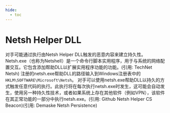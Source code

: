 ```yaml
---
hide:
  - toc
---
```


# Netsh Helper DLL

对手可能通过执行由Netsh Helper DLL触发的恶意内容来建立持久性。Netsh.exe（也称为Netshell）是一个命令行脚本实用程序，用于与系统的网络配置交互。它包含添加帮助DLL以扩展实用程序功能的功能。(引用: TechNet Netsh) 注册的netsh.exe帮助DLL的路径输入到Windows注册表中的<code>HKLM\SOFTWARE\Microsoft\Netsh</code>。  对手可以使用netsh.exe帮助DLL以持久的方式触发任意代码的执行。此执行将在每次执行netsh.exe时发生，这可能会自动发生，使用另一种持久性技术，或者如果系统上存在其他软件（例如VPN），该软件在其正常功能的一部分中执行netsh.exe。(引用: Github Netsh Helper CS Beacon)(引用: Demaske Netsh Persistence)
